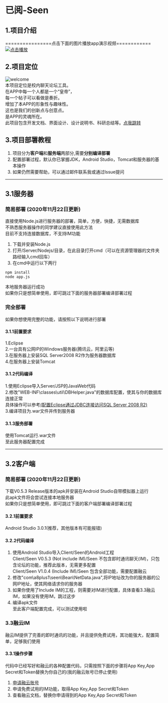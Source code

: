 # 已阅-Seen

## 1.项目介绍
================点击下面的图片播放app演示视频============  
[![点击播放](https://images.gitee.com/uploads/images/2019/0213/163441_2c9a9506_1320722.png "start.png")](https://www.youtube.com/watch?v=_2h4TFJoBZc)   

## 2.项目定位
![welcome](https://images.gitee.com/uploads/images/2019/0213/155450_9b9d05be_1320722.png "welcome.png")  
本项目定位是校内聊天论坛工具。  
在APP中每一个人都是一个“皇帝”，  
每一个帖子可以看做是奏折。  
增加了本APP的形象性与趣味性。  
这也是我们的创新点与创意点。  
是APP的灵魂所在。  
此项目包含开发文档、界面设计、设计说明书、科研总结等。[点我跳转](https://gitee.com/pross/seen)  

## 3.项目部署教程
1. 项目分为**客户端**和**服务端**两部分,需要**分别编译部署**  
2. 配置部署过程，默认你已掌握JDK，Android Studio，Tomcat和服务器的基本操作  
3. 如果仍然需要帮助，可以通过邮件联系我或通过Issue提问  
---
## 3.1服务器
### 简易部署 (2020年11月22日更新)  
直接使用Node.js进行服务器的部署，简单，方便，快捷，无需数据库  
不熟悉服务器操作的同学建议直接使用此方法  
目前不支持连接数据库，不支持IM功能  
1. 下载并安装Node.js  
2. 打开/Server/Nodejs/目录，在此目录打开cmd（可以在资源管理器的文件夹路经输入cmd回车）  
3. 在cmd中运行以下两行  
```
npm install  
node app.js  
```
本地服务器运行成功  
如果你只是想简单使用，即可跳过下面的服务器部署编译部署过程  

### 完全部署  
如果你想使用完整的功能，请按照以下说明进行部署  
#### 3.1.1前置要求
1.Eclipse  
2.一台具有公网IP的Windows服务器(腾讯云，阿里云等)  
3.在服务器上安装SQL Server2008 R2作为服务器数据库  
4.在服务器上安装Tomcat  

#### 3.1.2代码编译
1.使用Eclipse导入Server/JSP的JavaWeb代码  
2.修改"WEB-INF\classes\util\DBHelper.java"的数据库配置，使其与你的数据库连接正常  
具体操作可以参考[(配置Eclipse通过JDBC连接访问SQL Server 2008 R2)](https://blog.csdn.net/weixin_39645559/article/details/79522379?utm_medium=distribute.pc_relevant_t0.none-task-blog-BlogCommendFromMachineLearnPai2-1.edu_weight&depth_1-utm_source=distribute.pc_relevant_t0.none-task-blog-BlogCommendFromMachineLearnPai2-1.edu_weight)  
3.编译项目为.war文件并传到服务器  

#### 3.1.3服务部署 
使用Tomcat运行.war文件  
至此服务器配置完成  

---
## 3.2客户端
### 简易部署 (2020年11月22日更新)  
下载V0.5.3 Release版本的apk并安装在Android Studio自带模拟器上运行   
此apk文件将会尝试连接本地服务器  
如果你只是想简单使用，即可跳过下面的客户端部署编译部署过程  

#### 3.2.1前置要求
Android Studio 3.0.1(推荐，其他版本有可能报错)  

#### 3.2.2代码编译
1. 使用Android Studio导入Client/Seen的Android工程  
Client/Seen V0.5.3 (Not include IM)/Seen 不包含即时通讯聊天(IM)，只包含论坛的功能，推荐此版本，无需更多配置    
Client/Seen V1.0.4 (Include IM)/Seen 包含全部功能，需要配置融云    
2. 修改"com\a8plus1\seen\Bean\NetData.java",将IP地址改为你的服务器的公网IP地址，使其网络请求你的服务器  
3. 如果你使用了Include IM的工程，则需要对IM进行配置，具体查看3.3融云IM，如果没有使用IM，跳过这步  
4. 编译apk文件  
至此客户端配置完成，可以测试使用啦  

### 3.3融云IM
融云IM提供了完善的即时通讯的功能，并且提供免费试用，其功能强大，配置简单，足够我们使用

#### 3.3.1操作步骤
代码中已经写好和融云的各种配置代码，只需按照下面的步骤将App Key,App Secret和Token替换为你自己的(我的融云账号已停止使用)  
1. [申请融云账号](https://www.rongcloud.cn/)  
2. 申请免费试用的IM功能，取得App Key,App Secret和Token  
3. 查看融云文档，替换你申请得到的App Key,App Secret和Token  
